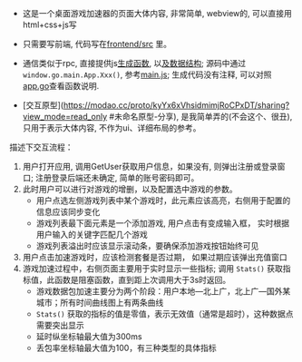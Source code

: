 - 这是一个桌面游戏加速器的页面大体内容, 非常简单, webview的, 可以直接用html+css+js写

- 只需要写前端, 代码写在[frontend/src](frontend/src) 里。

- 通信类似于rpc, 直接提供js[生成函数](frontend/wailsjs/go/main/App.d.ts), 以[及数据结构](frontend/wailsjs/go/models.ts); 源码中通过 `window.go.main.App.Xxx()`, 参考[main.js](frontend/src/main.js); 生成代码没有注释, 可以对照[app.go](app.go)查看函数说明.

- [交互原型](https://modao.cc/proto/kyYx6xVhsidmimjRoCPxDT/sharing?view_mode=read_only #未命名原型-分享), 是我简单弄的(不会这个、很丑), 只用于表示大体内容, 不作为ui、详细布局的参考。 




描述下交互流程：
1. 用户打开应用, 调用GetUser获取用户信息，如果没有, 则弹出注册或登录窗口; 注册登录后端还未确定, 简单的账号密码即可。
2. 此时用户可以进行对游戏的增删，以及配置选中游戏的参数。
     - 用户点选左侧游戏列表中某个游戏时，此元素应该高亮，右侧用于配置的信息应该同步变化
     - 游戏列表最下面元素是一个添加游戏, 用户点击有变成输入框， 实时根据用户输入的关键字匹配几个游戏
     - 游戏列表溢出时应该显示滚动条，要确保添加游戏按钮始终可见
3. 用户点击加速游戏时，应该检测套餐是否过期， 如果过期应该弹出充值窗口
4. 游戏加速过程中，右侧页面主要用于实时显示一些指标; 调用 `Stats()` 获取指标值，此函数是阻塞函数，直到距上次调用大于3s时返回。
     - 游戏数据包加速主要分为两个阶段：用户本地—北上广，北上广—国外某城市；所有时间曲线图上有两条曲线
     - `Stats()` 获取的指标的值是零值，表示无效值（通常是超时），这种数据点需要突出显示
     - 延时纵坐标轴最大值为300ms
     - 丢包率坐标轴最大值为100，有三种类型的具体指标





